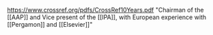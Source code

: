 https://www.crossref.org/pdfs/CrossRef10Years.pdf
"Chairman of the [[AAP]] and Vice present of the [[IPA]], with European experience with [[Pergamon]] and [[Elsevier]]"
